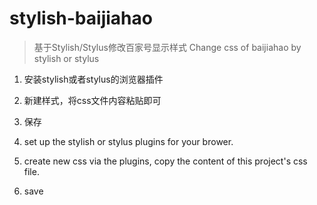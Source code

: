 # stylish-baijiahao
> 基于Stylish/Stylus修改百家号显示样式
> Change css of baijiahao by stylish or stylus

1. 安装stylish或者stylus的浏览器插件
2. 新建样式，将css文件内容粘贴即可
3. 保存

1. set up the stylish or stylus plugins for your brower.
2. create new css via the plugins, copy the content of this project's css file.
3. save
